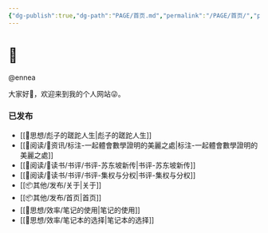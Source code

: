 ```yaml
---
{"dg-publish":true,"dg-path":"PAGE/首页.md","permalink":"/PAGE/首页/","pinned":true,"tags":["gardenEntry"],"dgShowBacklinks":false,"dgShowLocalGraph":false,"dgShowInlineTitle":false,"noteIcon":"1","created":"2023-04-12T11:56:07.275+08:00","updated":""}
---
```


# 🌲

@ennea

大家好👋，欢迎来到我的个人网站😜。

### 已发布
- [[🧠思想/彪子的蹉跎人生\|彪子的蹉跎人生]]
- [[👀阅读/📰资讯/标注-一起體會數學證明的美麗之處\|标注-一起體會數學證明的美麗之處]]
- [[👀阅读/📖读书/书评/书评-苏东坡新传\|书评-苏东坡新传]]
- [[👀阅读/📖读书/书评/书评-集权与分权\|书评-集权与分权]]
- [[📦其他/发布/关于\|关于]]
- [[📦其他/发布/首页\|首页]]
- [[🧠思想/效率/笔记的使用\|笔记的使用]]
- [[🧠思想/效率/笔记本的选择\|笔记本的选择]]

